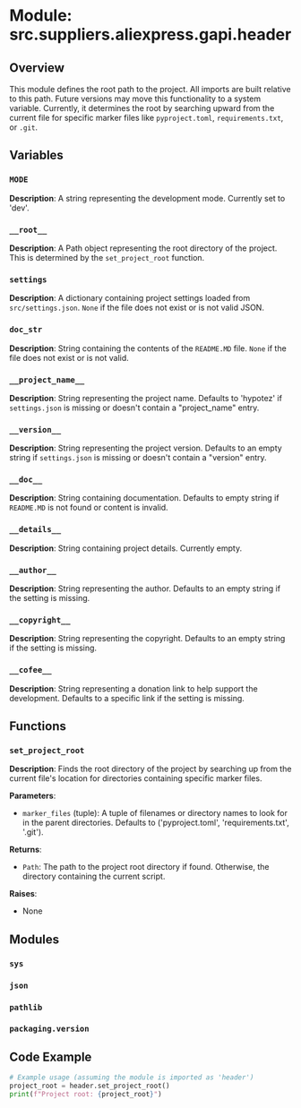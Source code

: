 # Module: src.suppliers.aliexpress.gapi.header

## Overview

This module defines the root path to the project. All imports are built relative to this path.  Future versions may move this functionality to a system variable.  Currently, it determines the root by searching upward from the current file for specific marker files like `pyproject.toml`, `requirements.txt`, or `.git`.

## Variables

### `MODE`

**Description**:  A string representing the development mode. Currently set to 'dev'.

### `__root__`

**Description**: A Path object representing the root directory of the project.  This is determined by the `set_project_root` function.

### `settings`

**Description**: A dictionary containing project settings loaded from `src/settings.json`.  `None` if the file does not exist or is not valid JSON.

### `doc_str`

**Description**: String containing the contents of the `README.MD` file.  `None` if the file does not exist or is not valid.

### `__project_name__`

**Description**: String representing the project name.  Defaults to 'hypotez' if `settings.json` is missing or doesn't contain a "project_name" entry.

### `__version__`

**Description**: String representing the project version. Defaults to an empty string if `settings.json` is missing or doesn't contain a "version" entry.


### `__doc__`

**Description**: String containing documentation.  Defaults to empty string if `README.MD` is not found or content is invalid.


### `__details__`

**Description**: String containing project details.  Currently empty.

### `__author__`

**Description**: String representing the author. Defaults to an empty string if the setting is missing.

### `__copyright__`

**Description**: String representing the copyright. Defaults to an empty string if the setting is missing.

### `__cofee__`

**Description**: String representing a donation link to help support the development. Defaults to a specific link if the setting is missing.


## Functions

### `set_project_root`

**Description**: Finds the root directory of the project by searching up from the current file's location for directories containing specific marker files.

**Parameters**:
- `marker_files` (tuple): A tuple of filenames or directory names to look for in the parent directories. Defaults to ('pyproject.toml', 'requirements.txt', '.git').

**Returns**:
- `Path`: The path to the project root directory if found. Otherwise, the directory containing the current script.

**Raises**:
- None

## Modules


### `sys`
### `json`
### `pathlib`
### `packaging.version`


## Code Example

```python
# Example usage (assuming the module is imported as 'header')
project_root = header.set_project_root()
print(f"Project root: {project_root}")
```
